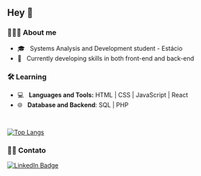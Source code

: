 
        
<h2>Hey 👋</h2>

<h3> 👩🏻‍💻 About me </h3>

- 🎓 &nbsp; Systems Analysis and Development student - Estácio
- 🔭 &nbsp; Currently developing skills in both front-end and back-end 

<h3>🛠 Learning</h3>

- 💻 &nbsp; **Languages and Tools:** HTML | CSS | JavaScript | React
- 🌐 &nbsp; **Database and Backend**: SQL | PHP

<br>

[![Top Langs](https://github-readme-stats.vercel.app/api/top-langs/?username=rafaelabou1999&layout=compact&text_color=daf7dc&bg_color=151535)](https://github.com/rafaelabou1999/github-readme-stats)

<h3> 🤝🏻 Contato </h3>

 <a href="https://www.linkedin.com/in/rafaela-bourdette/">
    <img src="https://img.shields.io/badge/LinkedIn-blue?style=for-the-badge&logo=linkedin&logoColor=white" alt="LinkedIn Badge"/>
  </a>
